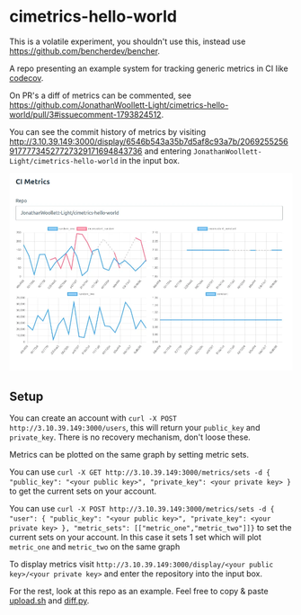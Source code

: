 # cimetrics-hello-world

This is a volatile experiment, you shouldn't use this, instead use https://github.com/bencherdev/bencher.

A repo presenting an example system for tracking generic metrics in CI like [codecov](https://about.codecov.io).

On PR's a diff of metrics can be commented, see https://github.com/JonathanWoollett-Light/cimetrics-hello-world/pull/3#issuecomment-1793824512.

You can see the commit history of metrics by visiting http://3.10.39.149:3000/display/6546b543a35b7d5af8c93a7b/206925525691777734527727329171694843736 and entering `JonathanWoollett-Light/cimetrics-hello-world` in the input box.

![Example display](./display_example.webp)

## Setup

You can create an account with `curl -X POST http://3.10.39.149:3000/users`, this will return your `public_key` and `private_key`. There is no recovery mechanism, don't loose these.

Metrics can be plotted on the same graph by setting metric sets.

You can use `curl -X GET http://3.10.39.149:3000/metrics/sets -d { "public_key": "<your public key>", "private_key": <your private key> }` to get the current sets on your account.

You can use `curl -X POST http://3.10.39.149:3000/metrics/sets -d { "user": { "public_key": "<your public key>", "private_key": <your private key> }, "metric_sets": [["metric_one","metric_two"]]}` to set the current sets on your account. In this case it sets 1 set which will plot `metric_one` and `metric_two` on the same graph

To display metrics visit `http://3.10.39.149:3000/display/<your public key>/<your private key>` and enter the repository into the input box.

For the rest, look at this repo as an example. Feel free to copy & paste [upload.sh](./upload.sh) and [diff.py](./diff.py).